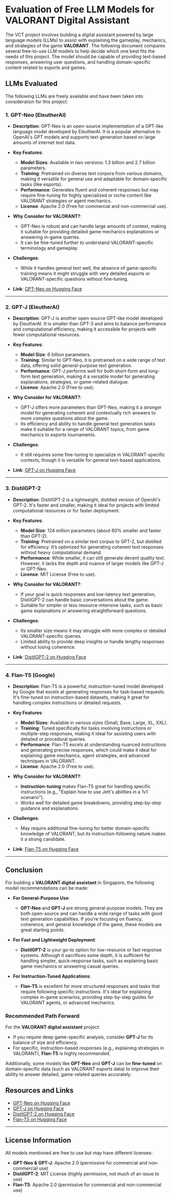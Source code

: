 # Evaluation of Free LLM Models for VALORANT Digital Assistant

The VCT project involves building a digital assistant powered by large language models (LLMs) to assist with explaining the gameplay, mechanics, and strategies of the game **VALORANT**. The following document compares several free-to-use LLM models to help decide which one best fits the needs of this project. The model should be capable of providing text-based responses, answering user questions, and handling domain-specific content related to esports and games.

## LLMs Evaluated

The following LLMs are freely available and have been taken into consideration for this project:

### 1. GPT-Neo (EleutherAI)

- **Description**: GPT-Neo is an open-source implementation of a GPT-like language model developed by EleutherAI. It is a popular alternative to OpenAI's GPT models and supports text generation based on large amounts of internet text data.
  
- **Key Features**:
  - **Model Sizes**: Available in two versions: 1.3 billion and 2.7 billion parameters.
  - **Training**: Pretrained on diverse text corpora from various domains, making it versatile for general use and adaptable for domain-specific tasks (like esports).
  - **Performance**: Generates fluent and coherent responses but may require fine-tuning for highly specialized or niche content like VALORANT strategies or agent mechanics.
  - **License**: Apache 2.0 (Free for commercial and non-commercial use).
  
- **Why Consider for VALORANT?**:
  - GPT-Neo is robust and can handle large amounts of context, making it suitable for providing detailed game mechanics explanations or answering in-game queries.
  - It can be fine-tuned further to understand VALORANT-specific terminology and gameplay.
  
- **Challenges**:
  - While it handles general text well, the absence of game-specific training means it might struggle with very detailed esports or VALORANT-specific questions without fine-tuning.

- **Link**: [GPT-Neo on Hugging Face](https://huggingface.co/EleutherAI/gpt-neo-2.7B)

---

### 2. GPT-J (EleutherAI)

- **Description**: GPT-J is another open-source GPT-like model developed by EleutherAI. It is smaller than GPT-3 and aims to balance performance and computational efficiency, making it accessible for projects with fewer computational resources.

- **Key Features**:
  - **Model Size**: 6 billion parameters.
  - **Training**: Similar to GPT-Neo, it is pretrained on a wide range of text data, offering solid general-purpose text generation.
  - **Performance**: GPT-J performs well for both short-form and long-form text generation, making it a versatile model for generating explanations, strategies, or game-related dialogue.
  - **License**: Apache 2.0 (Free to use).
  
- **Why Consider for VALORANT?**:
  - GPT-J offers more parameters than GPT-Neo, making it a stronger model for generating coherent and contextually rich answers to more complex questions about the game.
  - Its efficiency and ability to handle general text generation tasks make it suitable for a range of VALORANT topics, from game mechanics to esports tournaments.
  
- **Challenges**:
  - It still requires some fine-tuning to specialize in VALORANT-specific contexts, though it is versatile for general text-based applications.
  
- **Link**: [GPT-J on Hugging Face](https://huggingface.co/EleutherAI/gpt-j-6B)

---

### 3. DistilGPT-2

- **Description**: DistilGPT-2 is a lightweight, distilled version of OpenAI's GPT-2. It's faster and smaller, making it ideal for projects with limited computational resources or for faster deployment.

- **Key Features**:
  - **Model Size**: 124 million parameters (about 60% smaller and faster than GPT-2).
  - **Training**: Pretrained on a similar text corpus to GPT-2, but distilled for efficiency. It’s optimized for generating coherent text responses without heavy computational demand.
  - **Performance**: While smaller, it can still generate decent quality text. However, it lacks the depth and nuance of larger models like GPT-J or GPT-Neo.
  - **License**: MIT License (Free to use).
  
- **Why Consider for VALORANT?**:
  - If your goal is quick responses and low-latency text generation, DistilGPT-2 can handle basic conversations about the game.
  - Suitable for simpler or less resource-intensive tasks, such as basic game explanations or answering straightforward questions.

- **Challenges**:
  - Its smaller size means it may struggle with more complex or detailed VALORANT-specific queries.
  - Limited ability to provide deep insights or handle lengthy responses without losing coherence.
  
- **Link**: [DistilGPT-2 on Hugging Face](https://huggingface.co/distilgpt2)

---

### 4. Flan-T5 (Google)

- **Description**: Flan-T5 is a powerful, instruction-tuned model developed by Google that excels at generating responses for task-based requests. It's fine-tuned on instruction-based datasets, making it great for handling complex instructions or detailed requests.

- **Key Features**:
  - **Model Sizes**: Available in various sizes (Small, Base, Large, XL, XXL).
  - **Training**: Tuned specifically for tasks involving instructions or multiple-step responses, making it ideal for assisting users with detailed or procedural queries.
  - **Performance**: Flan-T5 excels at understanding nuanced instructions and generating precise responses, which could make it ideal for explaining game mechanics, agent strategies, and advanced techniques in VALORANT.
  - **License**: Apache 2.0 (Free to use).

- **Why Consider for VALORANT?**:
  - **Instruction-tuning** makes Flan-T5 great for handling specific instructions (e.g., "Explain how to use Jett's abilities in a 1v1 scenario").
  - Works well for detailed game breakdowns, providing step-by-step guidance and explanations.
  
- **Challenges**:
  - May require additional fine-tuning for better domain-specific knowledge of VALORANT, but its instruction-following nature makes it a strong candidate.
  
- **Link**: [Flan-T5 on Hugging Face](https://huggingface.co/google/flan-t5-large)

---

## Conclusion

For building a **VALORANT digital assistant** in Singapore, the following model recommendations can be made:

- **For General-Purpose Use**: 
    - **GPT-Neo** and **GPT-J** are strong general-purpose models. They are both open-source and can handle a wide range of tasks with good text generation capabilities. If you're focusing on fluency, coherence, and general knowledge of the game, these models are great starting points.
  
- **For Fast and Lightweight Deployment**:
  - **DistilGPT-2** is your go-to option for low-resource or fast response systems. Although it sacrifices some depth, it is sufficient for handling simpler, quick-response tasks, such as explaining basic game mechanics or answering casual queries.

- **For Instruction-Tuned Applications**:
  - **Flan-T5** is excellent for more structured responses and tasks that require following specific instructions. It's ideal for explaining complex in-game scenarios, providing step-by-step guides for VALORANT agents, or advanced mechanics.

### Recommended Path Forward

For the **VALORANT digital assistant** project:
- If you require deep game-specific analysis, consider **GPT-J** for its balance of size and efficiency.
- For specific, instruction-based responses (e.g., explaining strategies in VALORANT), **Flan-T5** is highly recommended.

Additionally, some models like **GPT-Neo** and **GPT-J** can be **fine-tuned** on domain-specific data (such as VALORANT esports data) to improve their ability to answer detailed, game-related queries accurately.

## Resources and Links

- [GPT-Neo on Hugging Face](https://huggingface.co/EleutherAI/gpt-neo-2.7B)
- [GPT-J on Hugging Face](https://huggingface.co/EleutherAI/gpt-j-6B)
- [DistilGPT-2 on Hugging Face](https://huggingface.co/distilgpt2)
- [Flan-T5 on Hugging Face](https://huggingface.co/google/flan-t5-large)

---

## License Information

All models mentioned are free to use but may have different licenses:
- **GPT-Neo & GPT-J**: Apache 2.0 (permissive for commercial and non-commercial use)
- **DistilGPT-2**: MIT License (highly permissive, not much of an issue to use)
- **Flan-T5**: Apache 2.0 (permissive for commercial and non-commercial use)
